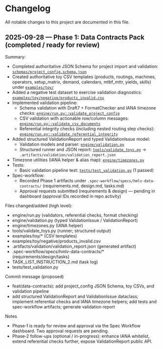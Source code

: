 # Changelog

All notable changes to this project are documented in this file.

## 2025-09-28 — Phase 1: Data Contracts Pack (completed / ready for review)

Summary:
- Completed authoritative JSON Schema for project import and validation: [`schemas/project_config.schema.json`](schemas/project_config.schema.json:1)
- Created authoritative toy CSV templates (products, routings, machines, operators, setup_matrix, demand, calendars, mtbf_mttr, yields, skills) under [`examples/toy/`](examples/toy/:1)
- Added a negative test dataset to exercise validation diagnostics: [`examples/toy/negative/products_invalid.csv`](examples/toy/negative/products_invalid.csv:1)
- Implemented validation pipeline:
  - Schema validation with Draft7 + FormatChecker and IANA timezone checks: [`engine/run.py::validate_project_config`](engine/run.py:213)
  - CSV validation with actionable row/column messages: [`engine/run.py::validate_csv_documents`](engine/run.py:338)
  - Referential integrity checks (including nested routing step checks): [`engine/run.py::validate_referential_integrity`](engine/run.py:463)
- Added structured ValidationReport and typed ValidationIssue model:
  - Validation models and parser: [`engine/validation.py`](engine/validation.py:1)
  - Structured runner and JSON report: [`tools/validate_toys.py`](tools/validate_toys.py:1) → `.artifacts/validation/validation_report.json`
- Timezone utilities (IANA helper & alias map): [`engine/timezones.py`](engine/timezones.py:1)
- Tests:
  - Basic validation pipeline test: [`tests/test_validation.py`](tests/test_validation.py:1) (1 passed)
- Spec-workflow:
  - Recorded Phase 1 artifacts under `.spec-workflow/specs/hmlv-data-contracts/` (requirements.md, design.md, tasks.md)
  - Approval requests submitted (requirements & design) — pending in dashboard (approval IDs recorded in repo activity)

Files changed/added (high level):
- engine/run.py (validators, referential checks, format checking)
- engine/validation.py (typed ValidationIssue / ValidationReport)
- engine/timezones.py (IANA helper)
- tools/validate_toys.py (runner; structured output)
- examples/toy/* (CSV templates)
- examples/toy/negative/products_invalid.csv
- .artifacts/validation/validation_report.json (generated artifact)
- .spec-workflow/specs/hmlv-data-contracts/* (requirements/design/tasks)
- TASK_LIST_INSTRUCTION_2.md (task log)
- tests/test_validation.py

Commit message (proposed)
- feat(data-contracts): add project_config JSON Schema, toy CSVs, and validation pipeline
- add structured ValidationReport and ValidationIssue dataclass; implement referential checks and IANA timezone helpers; add tests and spec-workflow artifacts; generate validation report

Notes
- Phase‑1 is ready for review and approval via the Spec Workflow dashboard. Two approval requests are pending.
- Phase‑2 follow-ups (optional / in-progress): enhance IANA whitelist, extend referential checks further, expose ValidationReport public API.